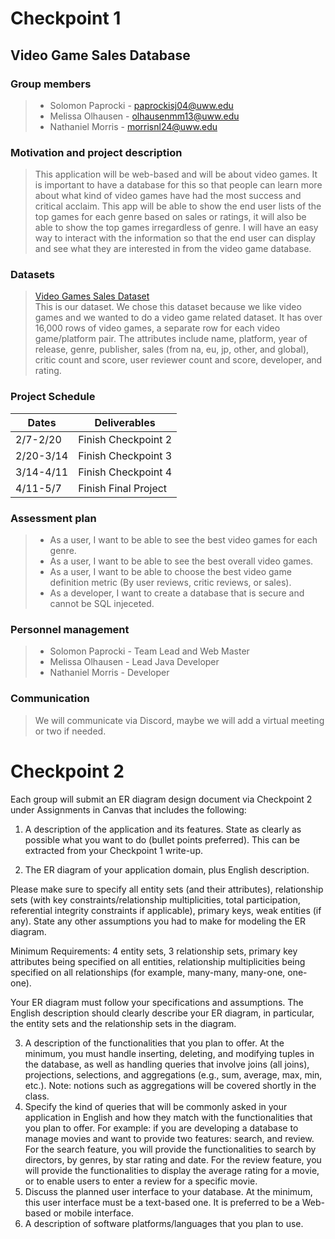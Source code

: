 # Checkpoint 1

## Video Game Sales Database

### Group members
> + Solomon Paprocki - paprockisj04@uww.edu
> + Melissa Olhausen - olhausenmm13@uww.edu
> + Nathaniel Morris - morrisnl24@uww.edu

### Motivation and project description
> This application will be web-based and will be about video games.  It is important to have a database for this so that people can learn more about what kind of video games have had the most success and critical acclaim.  This app will be able to show the end user lists of the top games for each genre based on sales or ratings, it will also be able to show the top games irregardless of genre.  I will have an easy way to interact with the information so that the end user can display and see what they are interested in from the video game database.

### Datasets
> [Video Games Sales Dataset](https://data.world/sumitrock/video-games-sales/workspace/file?filename=Video_Games.csv)  
> This is our dataset.  We chose this dataset because we like video games and we wanted to do a video game related dataset.  It has over 16,000 rows of video games, a separate row for each video game/platform pair.  The attributes include name, platform, year of release, genre, publisher, sales (from na, eu, jp, other, and global), critic count and score, user reviewer count and score, developer, and rating.

### Project Schedule

Dates | Deliverables
--- | ---
2/7-2/20 | Finish Checkpoint 2
2/20-3/14 | Finish Checkpoint 3
3/14-4/11 | Finish Checkpoint 4
4/11-5/7 | Finish Final Project

### Assessment plan
> + As a user, I want to be able to see the best video games for each genre.
> + As a user, I want to be able to see the best overall video games.
> + As a user, I want to be able to choose the best video game definition metric (By user reviews, critic reviews, or sales).
> + As a developer, I want to create a database that is secure and cannot be SQL injeceted.

### Personnel management
> + Solomon Paprocki - Team Lead and Web Master
> + Melissa Olhausen - Lead Java Developer
> + Nathaniel Morris - Developer

### Communication
> We will communicate via Discord, maybe we will add a virtual meeting or two if needed.

# Checkpoint 2

Each group will submit an ER diagram design document via Checkpoint 2 under Assignments in Canvas that includes the following:

1. A description of the application and its features. State as clearly as possible what you want to do (bullet points preferred). This can be extracted from your Checkpoint 1 write-up.

2. The ER diagram of your application domain, plus English description.

Please make sure to specify all entity sets (and their attributes), relationship sets (with key constraints/relationship multiplicities, total participation, referential integrity constraints if applicable), primary keys, weak entities (if any). State any other assumptions you had to make for modeling the ER diagram.

Minimum Requirements: 4 entity sets, 3 relationship sets, primary key attributes being specified on all entities, relationship multiplicities being specified on all relationships (for example, many-many, many-one, one-one).

Your ER diagram must follow your specifications and assumptions. The English description should clearly describe your ER diagram, in particular, the entity sets and the relationship sets in the diagram.

3. A description of the functionalities that you plan to offer. At the minimum, you must handle inserting, deleting, and modifying tuples in the database, as well as handling queries that involve joins (all joins), projections, selections, and aggregations (e.g., sum, average, max, min, etc.). Note: notions such as aggregations will be covered shortly in the class.
4. Specify the kind of queries that will be commonly asked in your application in English and how they match with the functionalities that you plan to offer. For example: if you are developing a database to manage movies and want to provide two features: search, and review. For the search feature, you will provide the functionalities to search by directors, by genres, by star rating and date. For the review feature, you will provide the functionalities to display the average rating for a movie, or to enable users to enter a review for a specific movie.
5. Discuss the planned user interface to your database. At the minimum, this user interface must be a text-based one. It is preferred to be a Web-based or mobile interface.
6. A description of software platforms/languages that you plan to use.
